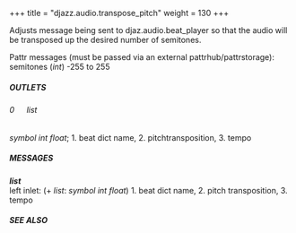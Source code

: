 +++
title = "djazz.audio.transpose_pitch"
weight = 130
+++

Adjusts message being sent to djaz.audio.beat_player so that the audio will be transposed up the desired number of semitones.  
  
Pattr messages (must be passed via an external pattrhub/pattrstorage):  
semitones (_int_) -255 to 255  
  
##### OUTLETS  
  
###### 0 &emsp;  _list_  
_symbol_ _int_ _float_; 1. beat dict name, 2. pitchtransposition, 3. tempo  
  
##### MESSAGES  
  
**_list_**  
left inlet: (+ _list_: _symbol_ _int_ _float_) 1. beat dict name, 2. pitch transposition, 3. tempo  
  
##### SEE ALSO  
